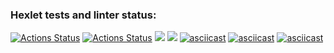 ### Hexlet tests and linter status:
[![Actions Status](https://github.com/542993/frontend-project-lvl2/workflows/hexlet-check/badge.svg)](https://github.com/542993/frontend-project-lvl2/actions)
[![Actions Status](https://github.com/542993/frontend-project-lvl2/workflows/linter-check/badge.svg)](https://github.com/542993/frontend-project-lvl2/actions)
<a href="https://codeclimate.com/github/codeclimate/codeclimate/maintainability"><img src="https://api.codeclimate.com/v1/badges/a99a88d28ad37a79dbf6/maintainability" /></a>
<a href="https://codeclimate.com/github/codeclimate/codeclimate/test_coverage"><img src="https://api.codeclimate.com/v1/badges/a99a88d28ad37a79dbf6/test_coverage" /></a>
[![asciicast](https://asciinema.org/a/chueNu3HQOsfUzfgis7W9uukB.svg)](https://asciinema.org/a/chueNu3HQOsfUzfgis7W9uukB) 
[![asciicast](https://asciinema.org/a/WKYAivPRKj5zE2lqpTOTnhq01.svg)](https://asciinema.org/a/WKYAivPRKj5zE2lqpTOTnhq01)
[![asciicast](https://asciinema.org/a/CEsU6iQDZrzyZR33UlW0GnOtH.svg)](https://asciinema.org/a/CEsU6iQDZrzyZR33UlW0GnOtH)